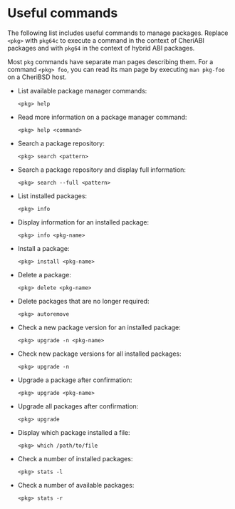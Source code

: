 # Useful commands

The following list includes useful commands to manage packages.
Replace `<pkg>` with `pkg64c` to execute a command in the context of CheriABI
packages and with `pkg64` in the context of hybrid ABI packages.

Most `pkg` commands have separate man pages describing them.
For a command `<pkg> foo`, you can read its man page by executing `man pkg-foo`
on a CheriBSD host.

* List available package manager commands:
  ```
  <pkg> help
  ```
* Read more information on a package manager command:
  ```
  <pkg> help <command>
  ```
* Search a package repository:
  ```
  <pkg> search <pattern>
  ```
* Search a package repository and display full information:
  ```
  <pkg> search --full <pattern>
  ```
* List installed packages:
  ```
  <pkg> info
  ```
* Display information for an installed package:
  ```
  <pkg> info <pkg-name>
  ```
* Install a package:
  ```
  <pkg> install <pkg-name>
  ```
* Delete a package:
  ```
  <pkg> delete <pkg-name>
  ```
* Delete packages that are no longer required:
  ```
  <pkg> autoremove
  ```
* Check a new package version for an installed package:
  ```
  <pkg> upgrade -n <pkg-name>
  ```
* Check new package versions for all installed packages:
  ```
  <pkg> upgrade -n
  ```
* Upgrade a package after confirmation:
  ```
  <pkg> upgrade <pkg-name>
  ```
* Upgrade all packages after confirmation:
  ```
  <pkg> upgrade
  ```
* Display which package installed a file:
  ```
  <pkg> which /path/to/file
  ```
* Check a number of installed packages:
  ```
  <pkg> stats -l
  ```
* Check a number of available packages:
  ```
  <pkg> stats -r
  ```
